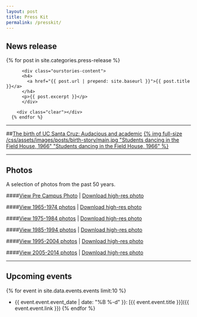 ```yaml
---
layout: post
title: Press Kit
permalink: /presskit/
---
```


## News release

<div class="post-list">
      {% for post in site.categories.press-release %}
       
          <div class="ourstories-content">
          <h4>
            <a href="{{ post.url | prepend: site.baseurl }}">{{ post.title }}</a>
          </h4>
          <p>{{ post.excerpt }}</p>
          </div>
       
        <div class="clear"></div>
      {% endfor %}
 </div>

***

##[The birth of UC Santa Cruz: Audacious and academic](/the-birth/)
[{% img full-size /css/assets/images/posts/birth-story/main.jpg "Students dancing in the Field House, 1966" "Students dancing in the Field House, 1966" %}](/the-birth/)

***

## Photos

A selection of photos from the past 50 years.

####[View Pre Campus Photo](/press-photos/index.html) | [Download high-res photo](/css/assets/images/uc-santa-cruz-pre-campus.zip)

####[View 1965-1974 photos](/press-photos/1965-1974.html) | [Download high-res photo](/css/assets/images/uc-santa-cruz-1965-74.zip)

####[View 1975-1984 photos](/press-photos/1975-1984.html) | [Download high-res photo](/css/assets/images/uc-santa-cruz-1975-84.zip)

####[View 1985-1994 photos](/press-photos/1985-1994.html) | [Download high-res photo](/css/assets/images/uc-santa-cruz-1985-94.zip)

####[View 1995-2004 photos](/press-photos/1995-2004.html) | [Download high-res photo](/css/assets/images/uc-santa-cruz-1995-04.zip)

####[View 2005-2014 photos](/press-photos/2005-2014.html) | [Download high-res photo](/css/assets/images/uc-santa-cruz-2005-14.zip)


***

## Upcoming events

{% for event in site.data.events.events limit:10 %}
- {{ event.event.event_date | date: "%B %-d" }}: [{{ event.event.title }}]({{ event.event.link }})
{% endfor %}
